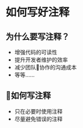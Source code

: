# 如何写好注释

## 为什么要写注释？

- 增强代码的可读性
- 提升开发者维护的效率
- 减少团队协作的沟通成本
- 等等……

## 如何写注释

- 只在必要时使用注释
- 尽量避免错误的注释




